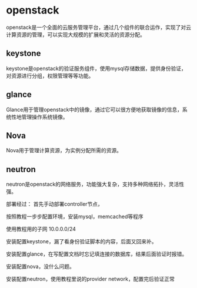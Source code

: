 # openstack
openstack是一个全面的云服务管理平台，通过几个组件的联合运作，实现了对云计算资源的管理，可以实现大规模的扩展和灵活的资源分配。  

## keystone
 keystone是openstack的验证服务组件，使用mysql存储数据，提供身份验证，对资源进行分组，权限管理等等功能。
 
## glance
  Glance用于管理openstack中的镜像，通过它可以很方便地获取镜像的信息，系统性地管理操作系统镜像。
  
## Nova
  Nova用于管理计算资源，为实例分配所需的资源。
  
## neutron
neutron是openstack的网络服务，功能强大复杂，支持多种网络拓扑，灵活性强。



部署经过：
首先手动部署controller节点，

按照教程一步步配置环境，安装mysql，memcached等程序

使用教程用的子网 10.0.0.0/24

安装配置keystone，漏了看身份验证脚本的内容，后面又回来补。

安装配置glance，在写配置文档时忘记填连接的数据库，结果后面验证时报错。

安装配置nova，没什么问题。

安装配置neutron，使用教程里说的provider network，配置完后验证正常
